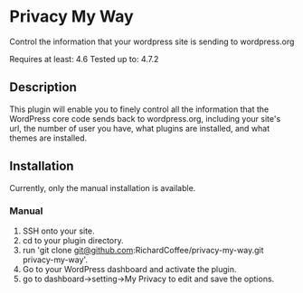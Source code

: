 # Privacy My Way
Control the information that your wordpress site is sending to wordpress.org

Requires at least: 4.6
Tested up to: 4.7.2

## Description
This plugin will enable you to finely control all the information that the WordPress core code sends back to wordpress.org, including your site\'s url, the number of user you have, what plugins are installed, and what themes are installed.

## Installation

Currently, only the manual installation is available.

### Manual

1)  SSH onto your site.
2)  cd to your plugin directory.
3)  run 'git clone git@github.com:RichardCoffee/privacy-my-way.git privacy-my-way'.
4)  Go to your WordPress dashboard and activate the plugin.
5)  go to dashboard->setting->My Privacy to edit and save the options.
